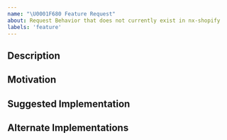 ```yaml
---
name: "\U0001F680 Feature Request"
about: Request Behavior that does not currently exist in nx-shopify
labels: 'feature'
---
```


<!-- Please do your best to fill out all of the sections below! -->

## Description

<!-- What is the behavior that you would like to see introduced? -->

## Motivation

<!-- Why do you believe this behavior would be beneficial? -->

## Suggested Implementation

<!-- How do you imagine this might work? -->

## Alternate Implementations

<!-- How else do you imagine this might work? -->
